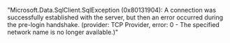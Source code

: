 "Microsoft.Data.SqlClient.SqlException (0x80131904): A connection was successfully established with the server, but then an error occurred during the pre-login handshake. (provider: TCP Provider, error: 0 - The specified network name is no longer available.)"
